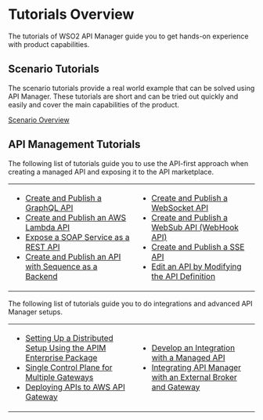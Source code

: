 # Tutorials Overview

The tutorials of WSO2 API Manager guide you to get hands-on experience with product capabilities.

## Scenario Tutorials

The scenario tutorials provide a real world example that can be solved using API Manager. These tutorials are short and can be tried out quickly and easily and cover the main capabilities of the product.

[Scenario Overview]({{base_path}}/tutorials/scenarios/scenario-overview)

## API Management Tutorials

The following list of tutorials guide you to use the API-first approach when creating a managed API and exposing it to the API marketplace.

<table>
    <tr>
        <td>
            <ul>
                <li><a href="{{base_path}}/tutorials/create-and-publish-a-graphql-api">Create and Publish a GraphQL API<a></li>
                <li><a href="{{base_path}}/tutorials/create-and-publish-awslambda-api">Create and Publish an AWS Lambda API<a></li>
                <li><a href="{{base_path}}/tutorials/expose-a-soap-service-as-a-rest-api">Expose a SOAP Service as a REST API<a></li>
                <li><a href="{{base_path}}/tutorials/create-and-publish-a-sequencebackend-api">Create and Publish an API with Sequence as a Backend<a></li>
            </ul>
        </td>
        <td>
            <ul>
                <li><a href="{{base_path}}/tutorials/streaming-api/create-and-publish-websocket-api">Create and Publish a WebSocket API<a></li>
                <li><a href="{{base_path}}/tutorials/streaming-api/create-and-publish-websub-api">Create and Publish a WebSub API (WebHook API)<a></li>
                <li><a href="{{base_path}}/tutorials/streaming-api/create-and-publish-sse-api">Create and Publish a SSE API<a></li>
                <li><a href="{{base_path}}/tutorials/edit-an-api-by-modifyng-the-api-definition">Edit an API by Modifying the API Definition<a></li>
            </ul>
        </td>
    </tr>
</table>

The following list of tutorials guide you to do integrations and advanced API Manager setups.

<table>
    <tr>
        <td>
            <ul>
                <li><a href="{{base_path}}/tutorials/create-distributed-setup-using-the-enterprise-package">Setting Up a Distributed Setup Using the APIM Enterprise Package<a></li>
                <li><a href="{{base_path}}/tutorials/single-control-plane-for-multiple-gateways">Single Control Plane for Multiple Gateways<a></li>
                <li><a href="{{base_path}}/tutorials/deploying-apis-to-federated-gateways-with-wso2">Deploying APIs to AWS API Gateway<a></li>
            </ul>
        </td>
        <td>
            <ul>
                <li><a href="{{base_path}}/tutorials/develop-an-integration-with-a-managed-api">Develop an Integration with a Managed API<a></li>
                <li><a href="{{base_path}}/tutorials/integrating-with-solace">Integrating API Manager with an External Broker and Gateway<a></li>
            </ul>
        </td>
    </tr>
</table>
